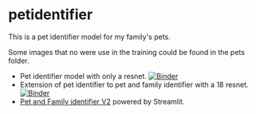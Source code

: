 # petidentifier
This is a pet identifier model for my family's pets. 

Some images that no were use in the training could be found in the pets folder.

- Pet identifier model with only a resnet. [![Binder](https://mybinder.org/badge_logo.svg)](https://mybinder.org/v2/gh/jonx18/petidentifier/HEAD?urlpath=%2Fvoila%2Frender%2Fpetidentifier_web.ipynb)
- Extension of pet identifier to pet and family identifier with a 18 resnet. [![Binder](https://mybinder.org/badge_logo.svg)](https://mybinder.org/v2/gh/jonx18/petidentifier/HEAD?urlpath=%2Fvoila%2Frender%2Fpetandfamilyidentifier_web.ipynb)
- [Pet and Family identifier V2](https://share.streamlit.io/jonx18/petidentifier/main/petandfamilyidentifier_streamlit_app.py) powered by Streamlit.
